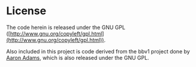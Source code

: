 # License #

The code herein is released under the GNU GPL ([http://www.gnu.org/copyleft/gpl.html](http://www.gnu.org/copyleft/gpl.html)).

Also included in this project is code derived from the bbv1 project  done by [Aaron Adams](http://aaronadams.me/), which is also released under the GNU GPL.

